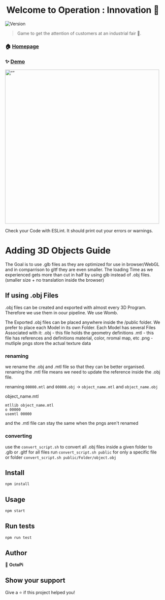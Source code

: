 <h1 align="center">Welcome to Operation : Innovation 👋</h1>
<p>
  <img alt="Version" src="https://img.shields.io/badge/version-0.6-blue.svg?cacheSeconds=2592000" />
</p>

> Game to get the attention of customers at an industrial fair 🚀.

### 🏠 [Homepage](https://octopi-team.github.io/OctoPi-Website/index.html#)

### ✨ [Demo](https://frontend-octopi.cfapps.eu10-004.hana.ondemand.com/)

<img src="https://github.com/OctoPi-Team/OctoPi/assets/95755235/7b4790da-8fe3-4468-a97e-5d4c4eeca0d2" alt= “” width="500" >

Check your Code with ESLint. It should print out your errors or warnings.

# Adding 3D Objects Guide

The Goal is to use .glb files as they are optimized for use in browser/WebGL and in comparrison to gltf they are even smaller.
The loading Time as we experienced gets more than cut in half by using glb instead of .obj files. (smaller size + no translation inside the browser)

## If using .obj Files

.obj files can be created and exported with almost every 3D Program. Therefore we use them in oour pipeline.
We use Womb.

The Exported .obj files can be placed anywhere inside the /public folder.
We prefer to place each Model in its own Folder.
Each Model has several Files Associated with it:
.obj - this file holds the geometry definitions
.mtl - this file has references and definitions material, color, nromal map, etc
.png - mutliple pngs store the actual texture data

### renaming

we rename the .obj and .mtl file so that they can be better organised.
renaming the .mtl file means we need to update the reference inside the .obj file.

renaming `00000.mtl` and `00000.obj` -> `object_name.mtl` and `object_name.obj`

object_name.mtl

```
mtllib object_name.mtl
o 00000
usemtl 00000
```

and the .mtl file can stay the same when the pngs aren't renamed

### converting

use the `convert_script.sh` to convert all .obj files inside a given folder to .glb or .gltf
for all files run `convert_script.sh public`
for only a specific file or folder `convert_script.sh public/Folder/object.obj`

## Install

```sh
npm install
```

## Usage

```sh
npm start
```

## Run tests

```sh
npm run test
```

## Author

👤 **OctoPi**

## Show your support

Give a ⭐️ if this project helped you!
